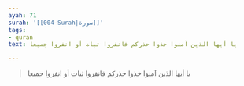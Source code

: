 ```yaml
---
ayah: 71
surah: '[[004-Surah|سورة]]'
tags:
- quran
text: يا أيها الذين آمنوا خذوا حذركم فانفروا ثبات أو انفروا جميعا

---
```

> يا أيها الذين آمنوا خذوا حذركم فانفروا ثبات أو انفروا جميعا

